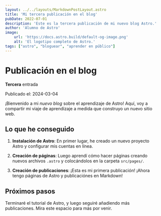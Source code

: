 ```yaml
---
layout: ../../layouts/MarkdownPostLayout.astro
title: 'Mi tercera publicación en el blog'
pubDate: 2022-07-01
description: 'Este es la tercera publicación de mi nuevo blog Astro.'
author: 'Alumno de Astro'
image:
    url: 'https://docs.astro.build/default-og-image.png'
    alt: 'El logotipo completo de Astro.'
tags: ["astro", "bloguear", "aprender en público"]
---
```

# Publicación en el blog 
**Tercera** entrada

Publicado el: 2024-03-04

¡Bienvenido a mi _nuevo blog_ sobre el aprendizaje de Astro! Aquí, voy a compartir mi viaje de aprendizaje a medida que construyo un nuevo sitio web.

## Lo que he conseguido

1. **Instalación de Astro**: En primer lugar, he creado un nuevo proyecto Astro y configurar mis cuentas en línea.

2. **Creación de páginas**: Luego aprendí cómo hacer páginas creando nuevos archivos `.astro` y colocándolos en la carpeta `src/pages/`.

3. **Creación de publicaciones**: ¡Esta es mi primera publicación! ¡Ahora tengo páginas de Astro y publicaciónes en Markdown!

## Próximos pasos

Terminaré el tutorial de Astro, y luego seguiré añadiendo más publicaciones. Mira este espacio para más por venir.
